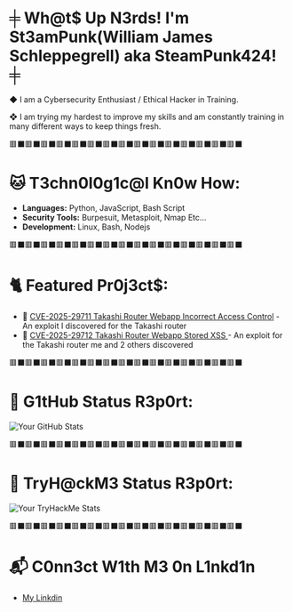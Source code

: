 # ╪ Wh@t$ Up N3rds! I'm St3amPunk(William James Schleppegrell) aka SteamPunk424! ╪

◆ I am a Cybersecurity Enthusiast / Ethical Hacker in Training.

❖ I am trying my hardest to improve my skills and am constantly training in many different ways to keep things fresh.

🟥⬛🟥⬛🟥⬛🟥⬛🟥⬛🟥⬛🟥⬛🟥⬛🟥⬛🟥⬛🟥⬛🟥⬛🟥⬛🟥⬛🟥⬛

# 🐱 T3chn0l0g1c@l Kn0w How:

- **Languages:** Python, JavaScript, Bash Script
- **Security Tools:** Burpesuit, Metasploit, Nmap Etc...   
- **Development:** Linux, Bash, Nodejs


🟥⬛🟥⬛🟥⬛🟥⬛🟥⬛🟥⬛🟥⬛🟥⬛🟥⬛🟥⬛🟥⬛🟥⬛🟥⬛🟥⬛🟥⬛
# 🐈 Featured Pr0j3ct$:

- 🔗 [CVE-2025-29711 Takashi Router Webapp Incorrect Access Control](https://github.com/SteamPunk424/CVE-2025-29711-TAKASHI-Wireless-Instant-Router-And-Repeater-WebApp-Incorrect-Access-Control) - An exploit I discovered for the Takashi router
- 🔗 [CVE-2025-29712 Takashi Router Webapp Stored XSS ](https://github.com/SteamPunk424/CVE-2025-29712-TAKASHI-Wireless-Instant-Router-And-Repeater-WebApp-Authenticated-Stored-XSS) - An exploit for the Takashi router me and 2 others discovered

🟥⬛🟥⬛🟥⬛🟥⬛🟥⬛🟥⬛🟥⬛🟥⬛🟥⬛🟥⬛🟥⬛🟥⬛🟥⬛🟥⬛🟥⬛

# 🦠 G1tHub Status R3p0rt:

![Your GitHub Stats](https://github-readme-stats.vercel.app/api?username=SteamPunk424&show_icons=true&theme=radical)  

🟥⬛🟥⬛🟥⬛🟥⬛🟥⬛🟥⬛🟥⬛🟥⬛🟥⬛🟥⬛🟥⬛🟥⬛🟥⬛🟥⬛🟥⬛

# 🦠 TryH@ckM3 Status R3p0rt:

![Your TryHackMe Stats](https://tryhackme-badges.s3.amazonaws.com/St3amPunk.png?update=1)  

🟥⬛🟥⬛🟥⬛🟥⬛🟥⬛🟥⬛🟥⬛🟥⬛🟥⬛🟥⬛🟥⬛🟥⬛🟥⬛🟥⬛🟥⬛


# 📬 C0nn3ct W1th M3 0n L1nkd1n

- [My Linkdin](https://www.linkedin.com/in/william-james-schleppegrell-1b9429351/)  

